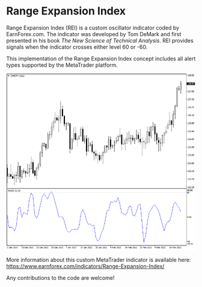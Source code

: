 # Range Expansion Index

Range Expansion Index (REI) is a custom oscillator indicator coded by EarnForex.com. The indicator was developed by Tom DeMark and first presented in his book _The New Science of Technical Analysis_. REI provides signals when the indicator crosses either level 60 or -60.

This implementation of the Range Expansion Index concept includes all alert types supported by the MetaTrader platform.

![REI indicator shows some very accurate trend reversal points on this CHF/JPY chart](https://github.com/EarnForex/Range-Expansion-Index/blob/main/README_Images/range-expansion-index-some-spot-on-trend-reversals.png)

More information about this custom MetaTrader indicator is available here: https://www.earnforex.com/indicators/Range-Expansion-Index/

Any contributions to the code are welcome!
